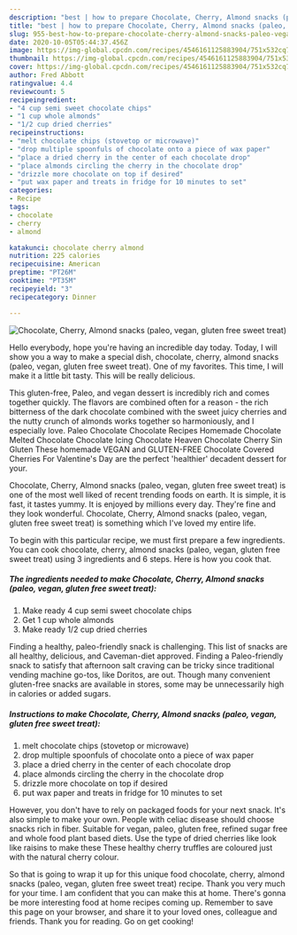 ```yaml
---
description: "best | how to prepare Chocolate, Cherry, Almond snacks (paleo, vegan, gluten free sweet treat)"
title: "best | how to prepare Chocolate, Cherry, Almond snacks (paleo, vegan, gluten free sweet treat)"
slug: 955-best-how-to-prepare-chocolate-cherry-almond-snacks-paleo-vegan-gluten-free-sweet-treat
date: 2020-10-05T05:44:37.456Z
image: https://img-global.cpcdn.com/recipes/4546161125883904/751x532cq70/chocolate-cherry-almond-snacks-paleo-vegan-gluten-free-sweet-treat-recipe-main-photo.jpg
thumbnail: https://img-global.cpcdn.com/recipes/4546161125883904/751x532cq70/chocolate-cherry-almond-snacks-paleo-vegan-gluten-free-sweet-treat-recipe-main-photo.jpg
cover: https://img-global.cpcdn.com/recipes/4546161125883904/751x532cq70/chocolate-cherry-almond-snacks-paleo-vegan-gluten-free-sweet-treat-recipe-main-photo.jpg
author: Fred Abbott
ratingvalue: 4.4
reviewcount: 5
recipeingredient:
- "4 cup semi sweet chocolate chips"
- "1 cup whole almonds"
- "1/2 cup dried cherries"
recipeinstructions:
- "melt chocolate chips (stovetop or microwave)"
- "drop multiple spoonfuls of chocolate onto a piece of wax paper"
- "place a dried cherry in the center of each chocolate drop"
- "place almonds circling the cherry in the chocolate drop"
- "drizzle more chocolate on top if desired"
- "put wax paper and treats in fridge for 10 minutes to set"
categories:
- Recipe
tags:
- chocolate
- cherry
- almond

katakunci: chocolate cherry almond 
nutrition: 225 calories
recipecuisine: American
preptime: "PT26M"
cooktime: "PT35M"
recipeyield: "3"
recipecategory: Dinner

---
```



![Chocolate, Cherry, Almond snacks (paleo, vegan, gluten free sweet treat)](https://img-global.cpcdn.com/recipes/4546161125883904/751x532cq70/chocolate-cherry-almond-snacks-paleo-vegan-gluten-free-sweet-treat-recipe-main-photo.jpg)

Hello everybody, hope you're having an incredible day today. Today, I will show you a way to make a special dish, chocolate, cherry, almond snacks (paleo, vegan, gluten free sweet treat). One of my favorites. This time, I will make it a little bit tasty. This will be really delicious.

This gluten-free, Paleo, and vegan dessert is incredibly rich and comes together quickly. The flavors are combined often for a reason - the rich bitterness of the dark chocolate combined with the sweet juicy cherries and the nutty crunch of almonds works together so harmoniously, and I especially love. Paleo Chocolate Chocolate Recipes Homemade Chocolate Melted Chocolate Chocolate Icing Chocolate Heaven Chocolate Cherry Sin Gluten These homemade VEGAN and GLUTEN-FREE Chocolate Covered Cherries For Valentine&#39;s Day are the perfect &#39;healthier&#39; decadent dessert for your.

Chocolate, Cherry, Almond snacks (paleo, vegan, gluten free sweet treat) is one of the most well liked of recent trending foods on earth. It is simple, it is fast, it tastes yummy. It is enjoyed by millions every day. They're fine and they look wonderful. Chocolate, Cherry, Almond snacks (paleo, vegan, gluten free sweet treat) is something which I've loved my entire life.


To begin with this particular recipe, we must first prepare a few ingredients. You can cook chocolate, cherry, almond snacks (paleo, vegan, gluten free sweet treat) using 3 ingredients and 6 steps. Here is how you cook that.

<!--inarticleads1-->

##### The ingredients needed to make Chocolate, Cherry, Almond snacks (paleo, vegan, gluten free sweet treat):

1. Make ready 4 cup semi sweet chocolate chips
1. Get 1 cup whole almonds
1. Make ready 1/2 cup dried cherries


Finding a healthy, paleo-friendly snack is challenging. This list of snacks are all healthy, delicious, and Caveman-diet approved. Finding a Paleo-friendly snack to satisfy that afternoon salt craving can be tricky since traditional vending machine go-tos, like Doritos, are out. Though many convenient gluten-free snacks are available in stores, some may be unnecessarily high in calories or added sugars. 

<!--inarticleads2-->

##### Instructions to make Chocolate, Cherry, Almond snacks (paleo, vegan, gluten free sweet treat):

1. melt chocolate chips (stovetop or microwave)
1. drop multiple spoonfuls of chocolate onto a piece of wax paper
1. place a dried cherry in the center of each chocolate drop
1. place almonds circling the cherry in the chocolate drop
1. drizzle more chocolate on top if desired
1. put wax paper and treats in fridge for 10 minutes to set


However, you don&#39;t have to rely on packaged foods for your next snack. It&#39;s also simple to make your own. People with celiac disease should choose snacks rich in fiber. Suitable for vegan, paleo, gluten free, refined sugar free and whole food plant based diets. Use the type of dried cherries like look like raisins to make these These healthy cherry truffles are coloured just with the natural cherry colour. 

So that is going to wrap it up for this unique food chocolate, cherry, almond snacks (paleo, vegan, gluten free sweet treat) recipe. Thank you very much for your time. I am confident that you can make this at home. There's gonna be more interesting food at home recipes coming up. Remember to save this page on your browser, and share it to your loved ones, colleague and friends. Thank you for reading. Go on get cooking!
